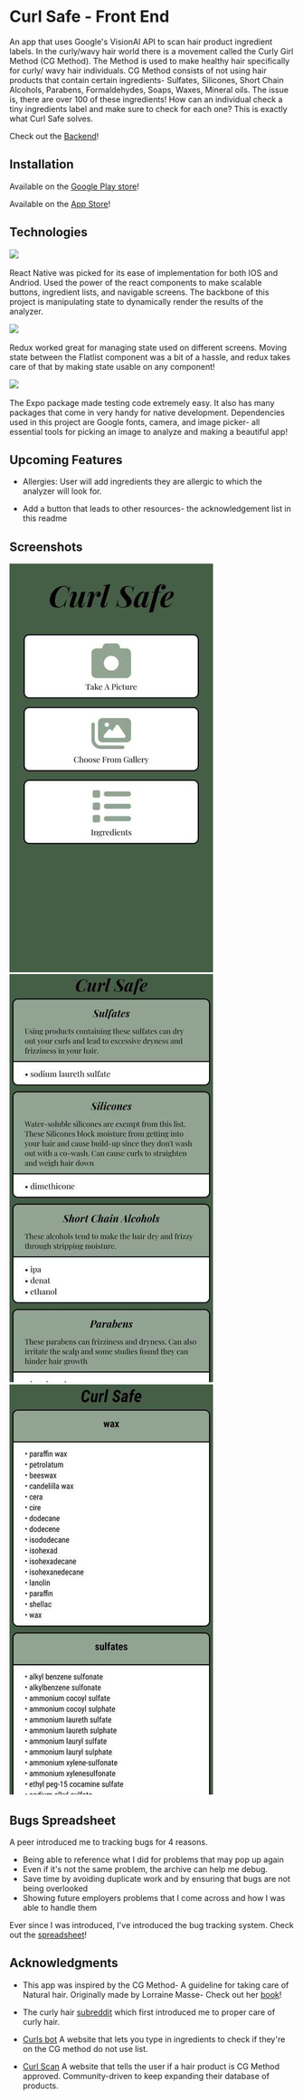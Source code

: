 # Curl Safe - Front End
An app that uses Google's VisionAI API to scan hair product ingredient labels. In the curly/wavy hair world there is a movement called the Curly Girl Method (CG Method). The Method is used to make healthy hair specifically for curly/ wavy hair individuals. CG Method consists of not using hair products that contain certain ingredients- Sulfates, Silicones, Short Chain Alcohols, Parabens, Formaldehydes, Soaps, Waxes, Mineral oils. The issue is, there are over 100 of these ingredients! How can an individual check a tiny ingredients label and make sure to check for each one? 
This is exactly what Curl Safe solves. 

Check out the [Backend](https://github.com/JpadillaCoding/CurlSafe-Backend)!

## Installation 
Available on the [Google Play store](https://play.google.com/store/apps/details?id=com.CurlSafe)!

Available on the [App Store](https://apps.apple.com/us/app/curlsafe/id6450194570)!

## Technologies 

<img src="https://img.shields.io/badge/React_Native-20232A?style=for-the-badge&logo=react&logoColor=61DAFB">

React Native was picked for its ease of implementation for both IOS and Andriod. Used the power of the react components to make scalable buttons, ingredient lists, and navigable screens. The backbone of this project is manipulating state to dynamically render the results of the analyzer. 

<img src="https://img.shields.io/badge/Redux-593D88?style=for-the-badge&logo=redux&logoColor=white">

Redux worked great for managing state used on different screens. Moving state between the Flatlist component was a bit of a hassle, and redux takes care of that by making state usable on any component!

<img src="https://img.shields.io/badge/Expo-1B1F23?style=for-the-badge&logo=expo&logoColor=white">

The Expo package made testing code extremely easy. It also has many packages that come in very handy for native development. Dependencies used in this project are Google fonts, camera, and image picker- all essential tools for picking an image to analyze and making a beautiful app!

## Upcoming Features

- Allergies: User will add ingredients they are allergic to which the analyzer will look for. 

- Add a button that leads to other resources- the acknowledgement list in this readme

## Screenshots

<img src="CurlSafe/assets/Homepage.jpg" alt="Curl safe Homepage">
<img src="CurlSafe/assets/Analyzer.jpg" alt="Curl safe analyzer page">
<img src="CurlSafe/assets/Ingredients.jpg" alt="Curl safe Ingredients page">

## Bugs Spreadsheet 

A peer introduced me to tracking bugs for 4 reasons. 
- Being able to reference what I did for problems that may pop up again
- Even if it's not the same problem, the archive can help me debug. 
- Save time by avoiding duplicate work and by ensuring that bugs are not being overlooked 
- Showing future employers problems that I come across and how I was able to handle them

Ever since I was introduced, I've introduced the bug tracking system.
Check out the [spreadsheet](https://docs.google.com/spreadsheets/d/1AnkQHyOJvGC9OME0xiNRgRaY0g2Fr8wp9TOr22Vx2eo/edit?usp=sharing)!

## Acknowledgments 

- This app was inspired by the CG Method- A guideline for taking care of  Natural hair. Originally made by Lorraine Masse- Check out her [book](https://a.co/d/0DKIAwM)!

- The curly hair [subreddit](https://www.reddit.com/r/curlyhair/) which first introduced me to proper care of curly hair.

- [Curls bot](https://www.curlsbot.com/) A website that lets you type in ingredients to check if they're on the CG method do not use list. 

- [Curl Scan](https://curlscan.com/) A website that tells the user if a hair product is CG Method approved. Community-driven to keep expanding their database of products. 



